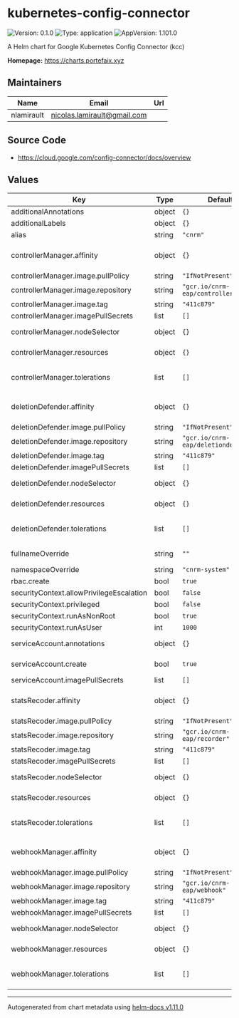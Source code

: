 # kubernetes-config-connector

![Version: 0.1.0](https://img.shields.io/badge/Version-0.1.0-informational?style=flat-square) ![Type: application](https://img.shields.io/badge/Type-application-informational?style=flat-square) ![AppVersion: 1.101.0](https://img.shields.io/badge/AppVersion-1.101.0-informational?style=flat-square)

A Helm chart for Google Kubernetes Config Connector (kcc)

**Homepage:** <https://charts.portefaix.xyz>

## Maintainers

| Name | Email | Url |
| ---- | ------ | --- |
| nlamirault | <nicolas.lamirault@gmail.com> |  |

## Source Code

* <https://cloud.google.com/config-connector/docs/overview>

## Values

| Key | Type | Default | Description |
|-----|------|---------|-------------|
| additionalAnnotations | object | `{}` | Additional annotations to add to metadata |
| additionalLabels | object | `{}` | Additional labels to add to metadata |
| alias | string | `"cnrm"` | Alias name for resources names |
| controllerManager.affinity | object | `{}` | Affinity settings for pod assignment # Ref: https://kubernetes.io/docs/concepts/configuration/assign-pod-node/ |
| controllerManager.image.pullPolicy | string | `"IfNotPresent"` |  |
| controllerManager.image.repository | string | `"gcr.io/cnrm-eap/controller"` |  |
| controllerManager.image.tag | string | `"411c879"` |  |
| controllerManager.imagePullSecrets | list | `[]` |  |
| controllerManager.nodeSelector | object | `{}` | Node labels for pod assignment # Ref: https://kubernetes.io/docs/user-guide/node-selection/ |
| controllerManager.resources | object | `{}` | Container resources (requests and limits for cpu and memory) |
| controllerManager.tolerations | list | `[]` | Tolerations for pod assignment # Ref: https://kubernetes.io/docs/concepts/configuration/taint-and-toleration/ |
| deletionDefender.affinity | object | `{}` | Affinity settings for pod assignment # Ref: https://kubernetes.io/docs/concepts/configuration/assign-pod-node/ |
| deletionDefender.image.pullPolicy | string | `"IfNotPresent"` |  |
| deletionDefender.image.repository | string | `"gcr.io/cnrm-eap/deletiondefender"` |  |
| deletionDefender.image.tag | string | `"411c879"` |  |
| deletionDefender.imagePullSecrets | list | `[]` |  |
| deletionDefender.nodeSelector | object | `{}` | Node labels for pod assignment # Ref: https://kubernetes.io/docs/user-guide/node-selection/ |
| deletionDefender.resources | object | `{}` | Container resources (requests and limits for cpu and memory) |
| deletionDefender.tolerations | list | `[]` | Tolerations for pod assignment # Ref: https://kubernetes.io/docs/concepts/configuration/taint-and-toleration/ |
| fullnameOverride | string | `""` | Provide a name to substitute for the full names of resources |
| namespaceOverride | string | `"cnrm-system"` | Namespace to deploy the controller |
| rbac.create | bool | `true` | If true, create & use RBAC resources |
| securityContext.allowPrivilegeEscalation | bool | `false` |  |
| securityContext.privileged | bool | `false` |  |
| securityContext.runAsNonRoot | bool | `true` |  |
| securityContext.runAsUser | int | `1000` |  |
| serviceAccount.annotations | object | `{}` | ServiceAccount annotations. # Use case: GKE Workload Identity for service accounts |
| serviceAccount.create | bool | `true` | Specifies whether a ServiceAccount should be created, require rbac true |
| serviceAccount.imagePullSecrets | list | `[]` |  |
| statsRecoder.affinity | object | `{}` | Affinity settings for pod assignment # Ref: https://kubernetes.io/docs/concepts/configuration/assign-pod-node/ |
| statsRecoder.image.pullPolicy | string | `"IfNotPresent"` |  |
| statsRecoder.image.repository | string | `"gcr.io/cnrm-eap/recorder"` |  |
| statsRecoder.image.tag | string | `"411c879"` |  |
| statsRecoder.imagePullSecrets | list | `[]` |  |
| statsRecoder.nodeSelector | object | `{}` | Node labels for pod assignment # Ref: https://kubernetes.io/docs/user-guide/node-selection/ |
| statsRecoder.resources | object | `{}` | Container resources (requests and limits for cpu and memory) |
| statsRecoder.tolerations | list | `[]` | Tolerations for pod assignment # Ref: https://kubernetes.io/docs/concepts/configuration/taint-and-toleration/ |
| webhookManager.affinity | object | `{}` | Affinity settings for pod assignment # Ref: https://kubernetes.io/docs/concepts/configuration/assign-pod-node/ |
| webhookManager.image.pullPolicy | string | `"IfNotPresent"` |  |
| webhookManager.image.repository | string | `"gcr.io/cnrm-eap/webhook"` |  |
| webhookManager.image.tag | string | `"411c879"` |  |
| webhookManager.imagePullSecrets | list | `[]` |  |
| webhookManager.nodeSelector | object | `{}` | Node labels for pod assignment # Ref: https://kubernetes.io/docs/user-guide/node-selection/ |
| webhookManager.resources | object | `{}` | Container resources (requests and limits for cpu and memory) |
| webhookManager.tolerations | list | `[]` | Tolerations for pod assignment # Ref: https://kubernetes.io/docs/concepts/configuration/taint-and-toleration/ |

----------------------------------------------
Autogenerated from chart metadata using [helm-docs v1.11.0](https://github.com/norwoodj/helm-docs/releases/v1.11.0)
